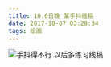 ```yaml
---
title: 10.6日晚 某手抖线稿
date: 2017-10-07 03:28:34
tags: 绘画
---
```

![手抖得不行 以后多练习线稿](http://img1.zain.red/10.7/1.jpg)
